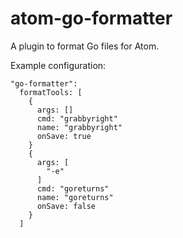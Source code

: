 # atom-go-formatter

A plugin to format Go files for Atom.

Example configuration:
```
"go-formatter":
  formatTools: [
    {
      args: []
      cmd: "grabbyright"
      name: "grabbyright"
      onSave: true
    }
    {
      args: [
        "-e"
      ]
      cmd: "goreturns"
      name: "goreturns"
      onSave: false
    }
  ]
```

